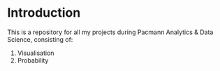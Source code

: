 # Introduction
This is a repository for all my projects during Pacmann Analytics & Data Science, consisting of:
1. Visualisation
2. Probability